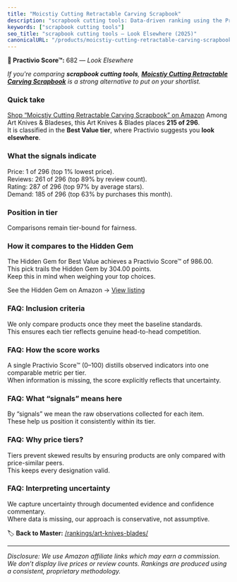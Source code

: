 ```yaml
---
title: "Moicstiy Cutting Retractable Carving Scrapbook"
description: "scrapbook cutting tools: Data-driven ranking using the Practivio Score™. Positioned by quality, value, demand, findability, momentum."
keywords: ["scrapbook cutting tools"]
seo_title: "scrapbook cutting tools — Look Elsewhere (2025)"
canonicalURL: "/products/moicstiy-cutting-retractable-carving-scrapbook-B0DN6H7ZYP/"
---
```


**🚫 Practivio Score™:** 682 — _Look Elsewhere_


*If you're comparing **scrapbook cutting tools**, **[Moicstiy Cutting Retractable Carving Scrapbook](https://www.amazon.com/dp/B0DN6H7ZYP?tag=practivio-20)** is a strong alternative to put on your shortlist.*
### Quick take
[Shop “Moicstiy Cutting Retractable Carving Scrapbook” on Amazon](https://www.amazon.com/dp/B0DN6H7ZYP?tag=practivio-20)
Among Art Knives & Bladeses, this Art Knives & Blades places **215 of 296**.  
It is classified in the **Best Value tier**, where Practivio suggests you **look elsewhere**.

### What the signals indicate
Price: 1 of 296 (top 1% lowest price).  
Reviews: 261 of 296 (top 89% by review count).  
Rating: 287 of 296 (top 97% by average stars).  
Demand: 185 of 296 (top 63% by purchases this month).

### Position in tier
Comparisons remain tier-bound for fairness.

### How it compares to the Hidden Gem
The Hidden Gem for Best Value achieves a Practivio Score™ of 986.00.  
This pick trails the Hidden Gem by 304.00 points.  
Keep this in mind when weighing your top choices.  

See the Hidden Gem on Amazon → [View listing](https://www.amazon.com/dp/B005KRSWM6?tag=practivio-20)

### FAQ: Inclusion criteria
We only compare products once they meet the baseline standards.  
This ensures each tier reflects genuine head-to-head competition.

### FAQ: How the score works
A single Practivio Score™ (0–100) distills observed indicators into one comparable metric per tier.  
When information is missing, the score explicitly reflects that uncertainty.

### FAQ: What “signals” means here
By “signals” we mean the raw observations collected for each item.  
These help us position it consistently within its tier.

### FAQ: Why price tiers?
Tiers prevent skewed results by ensuring products are only compared with price-similar peers.  
This keeps every designation valid.

### FAQ: Interpreting uncertainty
We capture uncertainty through documented evidence and confidence commentary.  
Where data is missing, our approach is conservative, not assumptive.


🏷️ **Back to Master:** [/rankings/art-knives-blades/](/rankings/art-knives-blades/)

---
_Disclosure: We use Amazon affiliate links which may earn a commission. We don’t display live prices or review counts. Rankings are produced using a consistent, proprietary methodology._
